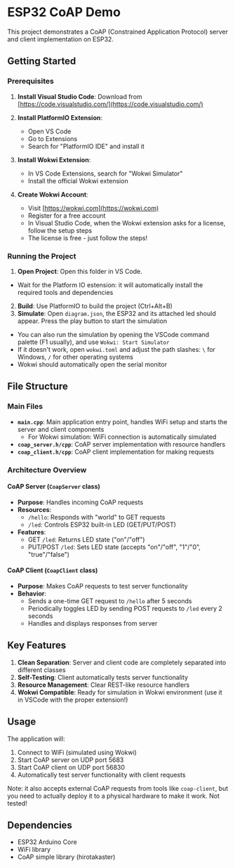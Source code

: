 # ESP32 CoAP Demo

This project demonstrates a CoAP (Constrained Application Protocol) server and client implementation on ESP32.

## Getting Started

### Prerequisites
1. **Install Visual Studio Code**: Download from [https://code.visualstudio.com/](https://code.visualstudio.com/)

2. **Install PlatformIO Extension**: 
   - Open VS Code
   - Go to Extensions
   - Search for "PlatformIO IDE" and install it

3. **Install Wokwi Extension**:
   - In VS Code Extensions, search for "Wokwi Simulator"
   - Install the official Wokwi extension

4. **Create Wokwi Account**:
   - Visit [https://wokwi.com](https://wokwi.com)
   - Register for a free account
   - In Visual Studio Code, when the Wokwi extension asks for a license, follow the setup steps
   - The license is free - just follow the steps!

### Running the Project
1. **Open Project**: Open this folder in VS Code.
  - Wait for the Platform IO estension: it will automatically install the required tools and dependencies
2. **Build**: Use PlatformIO to build the project (Ctrl+Alt+B)
3. **Simulate**: Open `diagram.json`, the ESP32 and its attached led should appear. Press the play button to start the simulation
  - You can also run the simulation by opening the VSCode command palette (F1 usually), and use `Wokwi: Start Simulator`
  - If it doesn't work, open `wokwi.toml` and adjust the path slashes: `\` for Windows, `/` for other operating systems
  - Wokwi should automatically open the serial monitor

## File Structure

### Main Files
- **`main.cpp`**: Main application entry point, handles WiFi setup and starts the server and client components
  - For Wokwi simulation: WiFi connection is automatically simulated
- **`coap_server.h/cpp`**: CoAP server implementation with resource handlers
- **`coap_client.h/cpp`**: CoAP client implementation for making requests

### Architecture Overview

#### CoAP Server (`CoapServer` class)
- **Purpose**: Handles incoming CoAP requests
- **Resources**:
  - `/hello`: Responds with "world" to GET requests
  - `/led`: Controls ESP32 built-in LED (GET/PUT/POST)
- **Features**:
  - GET `/led`: Returns LED state ("on"/"off")
  - PUT/POST `/led`: Sets LED state (accepts "on"/"off", "1"/"0", "true"/"false")

#### CoAP Client (`CoapClient` class)
- **Purpose**: Makes CoAP requests to test server functionality
- **Behavior**:
  - Sends a one-time GET request to `/hello` after 5 seconds
  - Periodically toggles LED by sending POST requests to `/led` every 2 seconds
  - Handles and displays responses from server

## Key Features

1. **Clean Separation**: Server and client code are completely separated into different classes
2. **Self-Testing**: Client automatically tests server functionality
3. **Resource Management**: Clear REST-like resource handlers
4. **Wokwi Compatible**: Ready for simulation in Wokwi environment (use it in VSCode with the proper extension!)

## Usage

The application will:
1. Connect to WiFi (simulated using Wokwi)
2. Start CoAP server on UDP port 5683
3. Start CoAP client on UDP port 56830
4. Automatically test server functionality with client requests

Note: it also accepts external CoAP requests from tools like `coap-client`, but you need to actually deploy it to a physical hardware to make it work. Not tested!

## Dependencies
- ESP32 Arduino Core
- WiFi library
- CoAP simple library (hirotakaster)